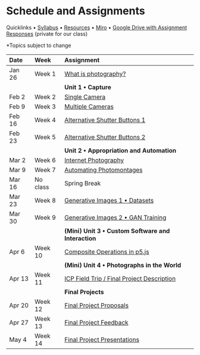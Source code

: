 # Schedule and Assignments

Quicklinks • [Syllabus](https://github.com/ellennickles/xphoto-s22) • [Resources](https://github.com/ellennickles/xphoto-s22/tree/main/resources) • [Miro](https://tinyurl.com/xphoto-s22-miro) • [Google Drive with Assignment Responses](https://drive.google.com/drive/u/0/folders/1YZtWK03TXGCoGmy7WeQYF-BBulZFAbHA) (private for our class)

*Topics subject to change

 Date | Week | Assignment |
| :--- | :--- | :--- |
| Jan 26 | Week 1 | [What is photography?](https://github.com/ellennickles/xphoto-s22/tree/main/schedule-assignments/week1) |
| | | **Unit 1 • Capture** |
| Feb 2 | Week 2 | [Single Camera](https://github.com/ellennickles/xphoto-s22/tree/main/schedule-assignments/week2) | 
| Feb 9 | Week 3 | [Multiple Cameras](https://github.com/ellennickles/xphoto-s22/blob/main/schedule-assignments/week3/README.md) | 
| Feb 16 | Week 4 | [Alternative Shutter Buttons 1](https://github.com/ellennickles/xphoto-s22/tree/main/schedule-assignments/week4) | 
| Feb 23 | Week 5 | [Alternative Shutter Buttons 2](https://github.com/ellennickles/xphoto-s22/blob/main/schedule-assignments/week5) | 
| | | **Unit 2 • Appropriation and Automation** |
| Mar 2 | Week 6 | [Internet Photography](https://github.com/ellennickles/xphoto-s22/tree/main/schedule-assignments/week6) | 
| Mar 9 | Week 7 | [Automating Photomontages](https://github.com/ellennickles/xphoto-s22/tree/main/schedule-assignments/week7) | 
| Mar 16 | No class | Spring Break | 
| Mar 23 | Week 8 | [Generative Images 1 • Datasets](https://github.com/ellennickles/xphoto-s22/blob/main/schedule-assignments/week8) | 
| Mar 30 | Week 9 | [Generative Images 2 • GAN Training](https://github.com/ellennickles/xphoto-s22/tree/main/schedule-assignments/week9) | 
| | | **(Mini) Unit 3 • Custom Software and Interaction** |
| Apr 6 | Week 10 | [Composite Operations in p5.js](https://github.com/ellennickles/xphoto-s22/tree/main/schedule-assignments/week10) | 
| | | **(Mini) Unit 4 • Photographs in the World** |
| Apr 13 | Week 11 | [ICP Field Trip / Final Project Description](https://github.com/ellennickles/xphoto-s22/tree/main/schedule-assignments/week11) | 
| | | **Final Projects** |
| Apr 20 | Week 12 | [Final Project Proposals](https://github.com/ellennickles/xphoto-s22/blob/main/schedule-assignments/week12/README.md) | 
| Apr 27 | Week 13 | [Final Project Feedback](https://github.com/ellennickles/xphoto-s22/blob/main/schedule-assignments/week13/README.md) |
| May 4 | Week 14 | [Final Project Presentations](https://github.com/ellennickles/xphoto-s22/tree/main/schedule-assignments/week14) | 
